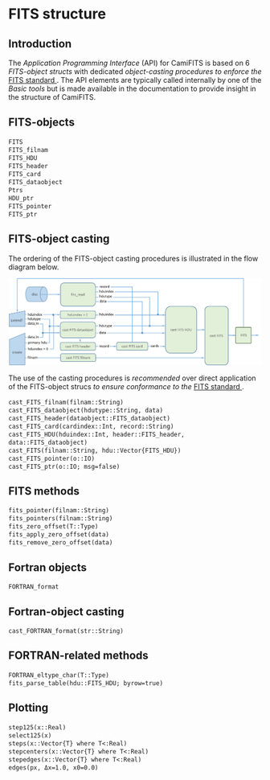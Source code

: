 # FITS structure

## Introduction

The *Application Programming Interface* (API) for CamiFITS is based on 6 
*FITS-object structs* with dedicated *object-casting procedures to enforce the* 
[FITS standard ](https://fits.gsfc.nasa.gov/fits_standard.html). The API 
elements are typically called internally by one of the *Basic tools* but is
made available in the documentation to provide insight in the structure of 
CamiFITS.

## FITS-objects
```@docs
FITS
FITS_filnam
FITS_HDU
FITS_header
FITS_card
FITS_dataobject
Ptrs
HDU_ptr
FITS_pointer
FITS_ptr
```

## FITS-object casting
The ordering of the FITS-object casting procedures is illustrated in the 
flow diagram below. 

![Image](../assets/fits_casting.png)

The use of the casting procedures is *recommended* over direct application
of the FITS-object strucs *to ensure conformance to the* 
[FITS standard ](https://fits.gsfc.nasa.gov/fits_standard.html).

```@docs
cast_FITS_filnam(filnam::String)
cast_FITS_dataobject(hdutype::String, data)
cast_FITS_header(dataobject::FITS_dataobject)
cast_FITS_card(cardindex::Int, record::String)
cast_FITS_HDU(hduindex::Int, header::FITS_header, data::FITS_dataobject)
cast_FITS(filnam::String, hdu::Vector{FITS_HDU})
cast_FITS_pointer(o::IO)
cast_FITS_ptr(o::IO; msg=false)
```

## FITS methods

```@docs
fits_pointer(filnam::String)
fits_pointers(filnam::String)
fits_zero_offset(T::Type)
fits_apply_zero_offset(data)
fits_remove_zero_offset(data)
```

## Fortran objects 

```@docs
FORTRAN_format
```

## Fortran-object casting

```@docs
cast_FORTRAN_format(str::String)
```

## FORTRAN-related methods

```@docs
FORTRAN_eltype_char(T::Type)
fits_parse_table(hdu::FITS_HDU; byrow=true)

```

## Plotting

```@docs
step125(x::Real)
select125(x)
steps(x::Vector{T} where T<:Real)
stepcenters(x::Vector{T} where T<:Real)
stepedges(x::Vector{T} where T<:Real)
edges(px, Δx=1.0, x0=0.0)
```